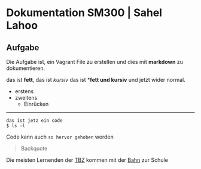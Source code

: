 # Dokumentation SM300 | Sahel Lahoo
## Aufgabe
Die Aufgabe ist, ein Vagrant File zu erstellen und dies mit **markdown** zu dokumentieren.

das ist **fett**, das ist *kursiv* das ist ***fett und kursiv** und jetzt wider normal.

* erstens
* zweitens
  * Einrücken

---

```
das ist jetz ein code
$ ls -l

```

Code kann auch `so hervor gehoben` werden

> Backquote


[1]: http://sbb.ch "sbb"
[2]: http://tbz.ch "Technischen Berufsschule Zürich"

Die meisten Lernenden der [TBZ][2] kommen mit der [Bahn][2] zur Schule
